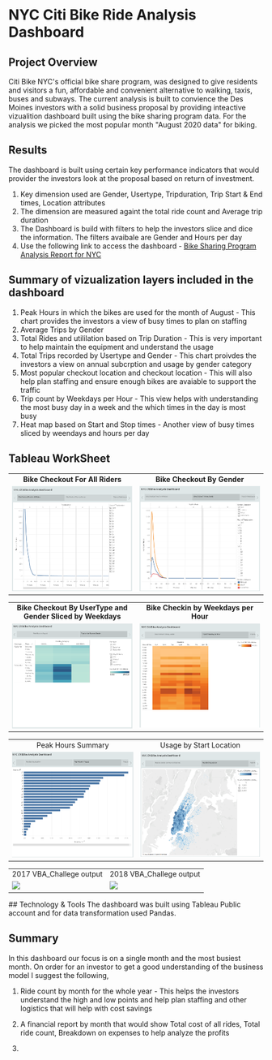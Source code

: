 # NYC Citi Bike Ride Analysis Dashboard
## Project Overview

Citi Bike NYC's official bike share program, was designed to give residents and visitors a fun, affordable and convenient alternative to walking, taxis, buses and subways.
The current analysis is built to convience the Des Moines investors with a solid business proposal by providing inteactive vizualition dashboard built using the bike sharing program data. For the analysis we picked the most popular month "August 2020 data" for biking.

## Results
The dashboard is built using certain key performance indicators that would provider the investors look at the proposal based on return of investment.

1.  Key dimension used are Gender, Usertype, Tripduration, Trip Start & End times, Location attributes
2.  The dimension are measured againt the total ride count and Average trip duration
3.  The Dashboard is build with filters to help the investors slice and dice the information. The filters avaibale are Gender and Hours per day
4.  Use the following link to access the dashboard - [Bike Sharing Program Analysis Report for NYC](https://public.tableau.com/profile/prathima.bandi#!/vizhome/NYCCitiBikeAnalysisReport/NYCCitiBikeAnalysisDashboard?publish=yes)

## Summary of vizualization layers included in the dashboard
1. Peak Hours in which the bikes are used for the month of August - This chart provides the investors a view of busy times to plan on staffing
2. Average Trips by Gender
3. Total Rides and utililation based on Trip Duration - This is very important to help maintain the equipment and understand the usage
4. Total Trips recorded by Usertype and Gender - This chart proivdes the investors a view on annual subcrption and usage by gender category
5. Most popular checkout location and checkout location - This will also help plan staffing and ensure enough bikes are avaiable to support the traffic
6. Trip count by Weekdays per Hour - This view helps with understanding the most busy day in a week and the which times in the day is most busy
7. Heat map based on Start and Stop times - Another view of busy times sliced by weendays and hours per day

 ## Tableau WorkSheet
 <table>
 <tr>   
  <td align="center"> <b> Bike Checkout For All Riders </b> </td>
  <td align="center"> <b> Bike Checkout By Gender </b> </td>
  </tr> 
  <tr>   
    <td valign="top"> <img src="/Images/AllRiderCheckouttime.png" width="500" /> </td>
    <td valign="top"> <img src="/Images/CheckouttimebyGender.png" width="500" /> </td>
  </tr>     
</Table>
<table>
  <tr>   
     <td align="center"> <b> Bike Checkout By UserType and Gender Sliced by Weekdays </b></td>
     <td align="center"> <b> Bike Checkin by Weekdays per Hour</b></td>
  </tr> 
  <tr>   
    <td valign="top"> <img src="/Images/WeekdayridesummaryByGenderandUsertype.png" width="500" /> </td>
    <td valign="top"> <img src="/Images/StoptimeWeekdaysperday.png" width="500" /> </td>
   
  </tr>     
</Table> 
<table>
 <tr>   
    <td align="center"> Peak Hours Summary </td>
    <td align="center"> Usage by Start Location</td>
  </tr> 
  <tr>   
    <td valign="top"> <img src="/Images/PeakHoursRideCount.png" width="500" /> </td>
    <td valign="top"> <img src="/Images/PeakHoursMaps.png" width="500" /> </td>
  </tr>     
</Table> 
<table>
 <tr>   
    <td align="center"> 2017 VBA_Challege output </td>
    <td align="center"> 2018 VBA_Challege output</td>
  </tr> 
  <tr>   
    <td valign="top"> <img src="/Resources/2017%20AllstocksAnalysisRefactor.png" width="500" /> </td>
    <td valign="top"> <img src="/Resources/2018%20AllstocksAnalysisRefactor.png" width="500" /> </td>
  </tr>     
</Table> 
## Technology & Tools
The dashboard was built using Tableau Public account and for data transformation used Pandas.

## Summary 
In this dashboard our focus is on a single month and the most busiest month. On order for an investor to get a good understanding of the business model I suggest the following,
1.  Ride count by month for the whole year - This helps the investors understand the high and low points and help plan staffing and other logistics that will help with cost savings
2.  A financial report by month that would show  Total cost of all rides, Total ride count, Breakdown on expenses to help analyze the profits


4.  


